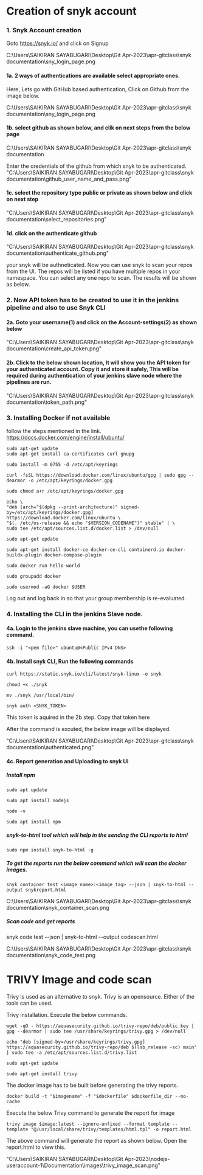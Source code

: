 # Creation of snyk account

### 1. Snyk Account creation
 Goto https://snyk.io/ and click on Signup

C:\Users\SAIKIRAN SAYABUGARI\Desktop\Git Apr-2023\apr-gitclass\snyk documentation\sny_login_page.png

#### 1a. 2 ways of authentications are available select appropriate ones.
Here, Lets go with GitHub based authentication, Click on Github from the image below.

C:\Users\SAIKIRAN SAYABUGARI\Desktop\Git Apr-2023\apr-gitclass\snyk documentation\sny_login_page.png

#### 1b. select github as shown below, and clik on next steps from the below page

C:\Users\SAIKIRAN SAYABUGARI\Desktop\Git Apr-2023\apr-gitclass\snyk documentation

Enter the credentials of the github from which snyk to be authenticated.
"C:\Users\SAIKIRAN SAYABUGARI\Desktop\Git Apr-2023\apr-gitclass\snyk documentation\github_user_name_and_pass.png"


#### 1c. select the repository type public or private as shown below and click on next step
"C:\Users\SAIKIRAN SAYABUGARI\Desktop\Git Apr-2023\apr-gitclass\snyk documentation\select_repositories.png"

#### 1d. click on the authenticate github
"C:\Users\SAIKIRAN SAYABUGARI\Desktop\Git Apr-2023\apr-gitclass\snyk documentation\authenticate_github.png"

your snyk will be authneticated. Now you can use snyk to scan your repos from the UI.
The repos will be listed if you have multiple repos in your namespace. You can select any one repo to scan. The  results will be shown as below.

### 2. Now API token has to be created to use it in the jenkins pipeline and also to use Snyk CLI
#### 2a. Goto your username(1) and click on the Account-settings(2) as shown below
    
"C:\Users\SAIKIRAN SAYABUGARI\Desktop\Git Apr-2023\apr-gitclass\snyk documentation\create_api_token.png"

#### 2b. Click to the below shown location, It will show you the API token for your authenticated account. Copy it and store it safely, This will be required during authentication of your jenkins slave node where the pipelines are run.

"C:\Users\SAIKIRAN SAYABUGARI\Desktop\Git Apr-2023\apr-gitclass\snyk documentation\token_path.png"

### 3. Installing Docker if not available
follow the steps mentioned in the link. https://docs.docker.com/engine/install/ubuntu/

    sudo apt-get update
    sudo apt-get install ca-certificates curl gnupg

    sudo install -m 0755 -d /etc/apt/keyrings
    
    curl -fsSL https://download.docker.com/linux/ubuntu/gpg | sudo gpg --dearmor -o /etc/apt/keyrings/docker.gpg
    
    sudo chmod a+r /etc/apt/keyrings/docker.gpg

    echo \
    "deb [arch="$(dpkg --print-architecture)" signed-by=/etc/apt/keyrings/docker.gpg] https://download.docker.com/linux/ubuntu \
    "$(. /etc/os-release && echo "$VERSION_CODENAME")" stable" | \
    sudo tee /etc/apt/sources.list.d/docker.list > /dev/null

    sudo apt-get update

    sudo apt-get install docker-ce docker-ce-cli containerd.io docker-buildx-plugin docker-compose-plugin

    sudo docker run hello-world

    sudo groupadd docker

    sudo usermod -aG docker $USER

Log out and log back in so that your group membership is re-evaluated.

### 4. Installing the CLI in the jenkins Slave node. 

#### 4a. Login to the jenkins slave machine, you can usethe following command.
    ssh -i "<pem file>" ubuntu@<Public IPv4 DNS>
#### 4b. Install snyk CLI, Run the following commands
    curl https://static.snyk.io/cli/latest/snyk-linux -o snyk
   
    chmod +x ./snyk
   
    mv ./snyk /usr/local/bin/ 

    snyk auth <SNYK_TOKEN>  

This token is aquired in the 2b step. Copy that token here

After the command is excuted, the below image will be displayed. 

"C:\Users\SAIKIRAN SAYABUGARI\Desktop\Git Apr-2023\apr-gitclass\snyk documentation\authenticated.png"


#### 4c. Report generation and Uploading to snyk UI

 ##### Install npm 
    
    sudo apt update

    sudo apt install nodejs

    node -v

    sudo apt install npm

 ##### snyk-to-html tool which will help in the sending the CLI reports to html

    sudo npm install snyk-to-html -g

##### To get the reports run the below command which will scan the docker images.

    snyk container test <image_name>:<image_tag> --json | snyk-to-html --output snykreport.html

C:\Users\SAIKIRAN SAYABUGARI\Desktop\Git Apr-2023\apr-gitclass\snyk documentation\snyk_container_scan.png

##### Scan code and get reports

snyk code test --json | snyk-to-html --output codescan.html

C:\Users\SAIKIRAN SAYABUGARI\Desktop\Git Apr-2023\apr-gitclass\snyk documentation\snyk_code_test.png





# TRIVY Image and code scan
Trivy is used as an alternative to snyk. Trivy is an opensource. Either of the tools can be used. 

Trivy installation. Execute the below commands.

    wget -qO - https://aquasecurity.github.io/trivy-repo/deb/public.key | gpg --dearmor | sudo tee /usr/share/keyrings/trivy.gpg > /dev/null

    echo "deb [signed-by=/usr/share/keyrings/trivy.gpg] https://aquasecurity.github.io/trivy-repo/deb $(lsb_release -sc) main" | sudo tee -a /etc/apt/sources.list.d/trivy.list

    sudo apt-get update

    sudo apt-get install trivy

The docker image has to be built before generating the trivy reports. 

    docker build -t "$imagename" -f "$dockerfile" $dockerfile_dir --no-cache


Execute the below Trivy command to generate the report for image

    trivy image $image:latest --ignore-unfixed --format template --template "@/usr/local/share/trivy/templates/html.tpl" -o report.html

The above command will generate the report as shown below. Open the report.html to view this. 

 "C:\Users\SAIKIRAN SAYABUGARI\Desktop\Git Apr-2023\nodejs-useraccount-1\Documentation\images\trivy_image_scan.png"
